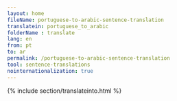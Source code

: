 ```yaml
---
layout: home
fileName: portuguese-to-arabic-sentence-translation
translatein: portuguese_to_arabic
folderName : translate
lang: en
from: pt
to: ar
permalink: /portuguese-to-arabic-sentence-translation
tool: sentence-translations
nointernationalization: true
---
```

{% include section/translateinto.html %}
